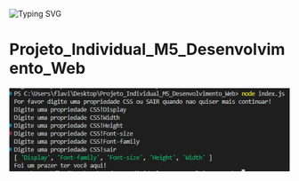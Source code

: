 ![Typing SVG](https://readme-typing-svg.herokuapp.com/?color=ff00d9&size=40&center=true&vCenter=true&width=1000&lines=+Bem+Vindo!)
# Projeto_Individual_M5_Desenvolvimento_Web
![image](https://github.com/FlaviaSena/Projeto_Individual_M5_Desenvolvimento_Web/blob/main/print.png)
